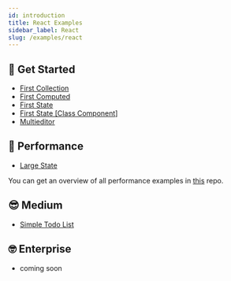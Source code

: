 ```yaml
---
id: introduction
title: React Examples
sidebar_label: React
slug: /examples/react
---
```


## 🤠 Get Started
- [First Collection](./first-collection)
- [First Computed](./first-computed)
- [First State](./first-state)
- [First State [Class Component]](./class/first-state)
- [Multieditor](./multieditor)

## 👾 Performance
- [Large State](./large-state)

You can get an overview of all performance examples in [this](https://github.com/agile-ts/performance-compare) repo.


## 😎 Medium
- [Simple Todo List](./simple-todo-list)

## 🤓 Enterprise
- coming soon
